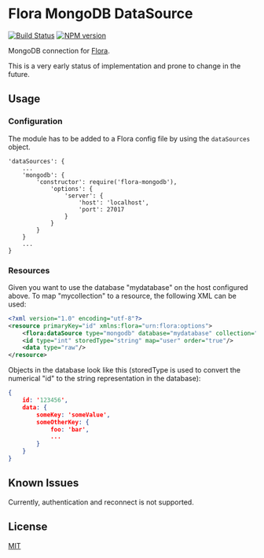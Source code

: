 Flora MongoDB DataSource
========================

[![Build Status](https://travis-ci.org/godmodelabs/flora-mongodb.svg?branch=master)](https://travis-ci.org/godmodelabs/flora-mongodb)
[![NPM version](https://badge.fury.io/js/flora-mongodb.svg)](https://www.npmjs.com/package/flora-mongodb)

MongoDB connection for [Flora](https://github.com/godmodelabs/flora).

This is a very early status of implementation and prone to change in the future.

Usage
-----

### Configuration

The module has to be added to a Flora config file by using the `dataSources` object.

```
'dataSources': {
    ...
    'mongodb': {
        'constructor': require('flora-mongodb'),
            'options': {
                'server': {
                    'host': 'localhost',
                    'port': 27017
                }
            }
        }
    }
    ...
}
```

### Resources

Given you want to use the database "mydatabase" on the host configured above. To map "mycollection" to a resource, the following XML can be used:

```xml
<?xml version="1.0" encoding="utf-8"?>
<resource primaryKey="id" xmlns:flora="urn:flora:options">
    <flora:dataSource type="mongodb" database="mydatabase" collection="mycollection"/>
    <id type="int" storedType="string" map="user" order="true"/>
    <data type="raw"/>
</resource>
```

Objects in the database look like this (storedType is used to convert the numerical "id" to the string representation in the database):

```json
{
    id: '123456',
    data: {
        someKey: 'someValue',
        someOtherKey: {
            foo: 'bar',
            ...
        }
    }
}
```


Known Issues
------------

Currently, authentication and reconnect is not supported.


License
-------

[MIT](LICENSE)
